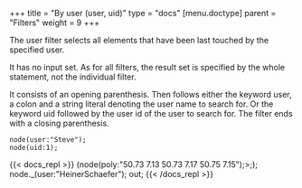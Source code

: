 +++
title = "By user (user, uid)"
type = "docs"
[menu.doctype]
  parent = "Filters"
weight = 9
+++

The user filter selects all elements that have been last touched by the specified user.

It has no input set. As for all filters, the result set is specified by the whole statement, not the individual filter.

It consists of an opening parenthesis. Then follows either the keyword user, a colon and a string literal denoting the user name to search for. Or the keyword uid followed by the user id of the user to search for. The filter ends with a closing parenthesis.

    node(user:"Steve");
    node(uid:1);

{{< docs_repl >}}
(node(poly:"50.73 7.13 50.73 7.17 50.75 7.15");>;);
node._(user:"HeinerSchaefer");
out;
{{< /docs_repl >}}
